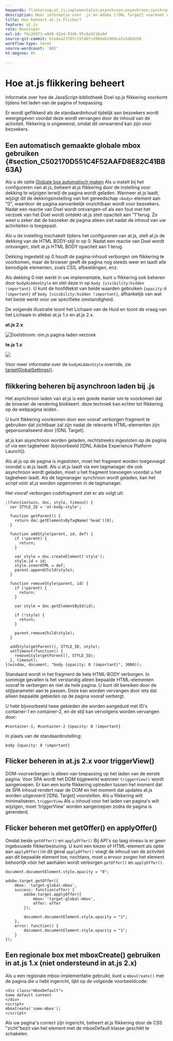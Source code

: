 ```yaml
---
keywords: flikkering;at.js;implementatie;asynchroon;asynchroon;synchroon
description: Meer informatie over .js en Adobe [!DNL Target] voorkomt dat er tijdens het laden van de pagina of de app flikkering optreedt (standaardinhoud wordt tijdelijk weergegeven voordat deze wordt vervangen door activiteit-inhoud).
title: Hoe beheert at.js Flicker?
feature: at.js
role: Developer
exl-id: f6c26973-e046-42ed-91db-95c8a4210a9d
source-git-commit: b1e8ea2370fc15f4bfcd960ab2960cafe2db92b8
workflow-type: tm+mt
source-wordcount: '691'
ht-degree: 0%

---
```


# Hoe at.js flikkering beheert

Informatie over hoe de JavaScript-bibliotheek Doel op.js flikkering voorkomt tijdens het laden van de pagina of toepassing.

Er wordt geflikkerd als de standaardinhoud tijdelijk aan bezoekers wordt weergegeven voordat deze wordt vervangen door de inhoud van de activiteit. flikkering is ongewenst, omdat dit verwarrend kan zijn voor bezoekers.

## Een automatisch gemaakte globale mbox gebruiken {#section_C502170D551C4F52AAFD8E82C41BB63A}

Als u de optie [Globale box automatisch maken](https://developer.adobe.com/target/implement/client-side/atjs/global-mbox/global-mbox-overview/) Als u instelt bij het configureren van at.js, beheert at.js flikkering door de instelling voor dekking te wijzigen terwijl de pagina wordt geladen. Wanneer at.js laadt, wijzigt dit de dekkingsinstelling van het gereedschap `<body>` element aan &quot;0&quot;, waardoor de pagina aanvankelijk onzichtbaar wordt voor bezoekers. Nadat een reactie van Doel wordt ontvangen-of als een fout met het verzoek van het Doel wordt ontdekt-at.js stelt opaciteit aan &quot;1&quot;terug. Zo weet u zeker dat de bezoeker de pagina alleen ziet nadat de inhoud van uw activiteiten is toegepast.

Als u de instelling inschakelt tijdens het configureren van at.js, stelt at.js de dekking van de HTML BODY-stijl in op 0. Nadat een reactie van Doel wordt ontvangen, stelt at.js HTML BODY opaciteit aan 1 terug.

Dekking ingesteld op 0 houdt de pagina-inhoud verborgen om flikkering te voorkomen, maar de browser geeft de pagina nog steeds weer en laadt alle benodigde elementen, zoals CSS, afbeeldingen, enz.

Als dekking 0 niet werkt in uw implementatie, kunt u flikkering ook beheren door `bodyHiddenStyle` en stel deze in op `body {visibility:hidden !important}`. U kunt de hoofdtekst van beide waarden gebruiken `{opacity:0 !important}` of `body {visibility:hidden !important}`, afhankelijk van wat het beste werkt voor uw specifieke omstandigheid.

De volgende illustratie toont het Lichaam van de Huid en toont de vraag van het Lichaam in allebei at.js 1.*x* en at.js 2.x.

**at.js 2.x**

![Doelstroom: om.js pagina laden verzoek](/help/main/c-implementing-target/c-implementing-target-for-client-side-web/assets/atjs-20-flow-page-load-request.png)

**te.js 1.*x***

![](assets/target-flow2.png)

Voor meer informatie over de `bodyHiddenStyle` override, zie [targetGlobalSettings()](https://developer.adobe.com/target/implement/client-side/atjs/atjs-functions/targetglobalsettings/).

## flikkering beheren bij asynchroon laden bij .js

Het asynchroon laden van at.js is een goede manier om te voorkomen dat de browser de rendering blokkeert. deze techniek kan echter tot flikkering op de webpagina leiden .

U kunt flikkering voorkomen door een vooraf verborgen fragment te gebruiken dat zichtbaar zal zijn nadat de relevante HTML-elementen zijn gepersonaliseerd door [!DNL Target].

at.js kan asynchroon worden geladen, rechtstreeks ingesloten op de pagina of via een tagbeheer (bijvoorbeeld [!DNL Adobe Experience Platform Launch]).

Als at.js op de pagina is ingesloten, moet het fragment worden toegevoegd voordat u at.js laadt. Als u at.js laadt via een tagmanager die ook asynchroon wordt geladen, moet u het fragment toevoegen voordat u het tagbeheer laadt. Als de tagmanager synchroon wordt geladen, kan het script vóór at.js worden opgenomen in de tagmanager.

Het vooraf verborgen codefragment ziet er als volgt uit:

```
;(function(win, doc, style, timeout) {
  var STYLE_ID = 'at-body-style';

  function getParent() {
    return doc.getElementsByTagName('head')[0];
  }

  function addStyle(parent, id, def) {
    if (!parent) {
      return;
    }

    var style = doc.createElement('style');
    style.id = id;
    style.innerHTML = def;
    parent.appendChild(style);
  }

  function removeStyle(parent, id) {
    if (!parent) {
      return;
    }

    var style = doc.getElementById(id);

    if (!style) {
      return;
    }

    parent.removeChild(style);
  }

  addStyle(getParent(), STYLE_ID, style);
  setTimeout(function() {
    removeStyle(getParent(), STYLE_ID);
  }, timeout);
}(window, document, "body {opacity: 0 !important}", 3000));
```

Standaard wordt in het fragment de hele HTML-BODY verborgen. In sommige gevallen is het verstandig alleen bepaalde HTML-elementen vooraf te verbergen en niet de hele pagina. U kunt dit bereiken door de stijlparameter aan te passen. Deze kan worden vervangen door iets dat alleen bepaalde gebieden op de pagina vooraf verbergt.

U hebt bijvoorbeeld twee gebieden die worden aangeduid met ID&#39;s container-1 en container-2, en de stijl kan vervolgens worden vervangen door:

```
#container-1, #container-2 {opacity: 0 !important}
```

In plaats van de standaardinstelling:

```
body {opacity: 0 !important}
```

## Flicker beheren in at.js 2.x voor triggerView()

DOM-voorverbergen is alleen van toepassing op het laden van de eerste pagina. Voor SPA wordt het DOM bijgewerkt wanneer `triggerView()` wordt aangeroepen. Er kan een korte flikkering optreden tussen het moment dat de SPA inhoud rendert naar de DOM en het moment dat updates at.js worden uitgevoerd [!DNL Target] voorstellen.  Als u flikkering wilt minimaliseren, `triggerView` Als u inhoud voor het laden van pagina&#39;s wilt wijzigen, moet &#39;triggerView&#39; worden aangeroepen zodra de pagina is gerenderd.

## Flicker beheren met getOffer() en applyOffer()

Omdat beide `getOffer()` en `applyOffer()` Bij API&#39;s op laag niveau is er geen ingebouwde flikkerbesturing. U kunt een kiezer of HTML-element als optie aan `applyOffer()`in dit geval `applyOffer()` voegt de inhoud van de activiteit aan dit bepaalde element toe; nochtans, moet u ervoor zorgen het element behoorlijk vóór het aanhalen wordt verborgen `getOffer()` en `applyOffer()`.

```
document.documentElement.style.opacity = "0";
 
adobe.target.getOffer({
    mbox: 'target-global-mbox',
    success: function(offer) {
        adobe.target.applyOffer({
            mbox: 'target-global-mbox',
            offer: offer
        });
 
        document.documentElement.style.opacity = "1";
    },
    error: function() {
        document.documentElement.style.opacity = "1";        
    }
});
```

## Een regionale box met mboxCreate() gebruiken in at.js 1.x (niet ondersteund in at.js 2.x)

Als u een regionale mbox-implementatie gebruikt, kunt u `mboxCreate()` met de pagina die u hebt ingericht, lijkt op de volgende voorbeeldcode:

```
<div class="mboxDefault">
Some default content
</div>
<script>
mboxCreate('some-mbox');
</script>
```

Als uw pagina&#39;s correct zijn ingericht, beheert at.js flikkering door de CSS &quot;zicht&quot;bezit van het element met de mboxDefault klasse geschikt te schakelen.
